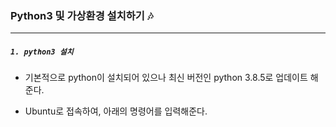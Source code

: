 ### Python3 및 가상환경 설치하기 🎶

---

##### `1. python3 설치`

- 기본적으로 python이 설치되어 있으나 최신 버전인 python 3.8.5로 업데이트 해준다.

- Ubuntu로 접속하여, 아래의 명령어를 입력해준다.

  ```
  
  ```

  